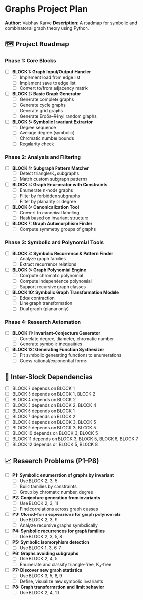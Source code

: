 # Graphs Project Plan

**Author:** Vaibhav Karve
**Description:** A roadmap for symbolic and combinatorial graph theory using Python.

## 🗺️ Project Roadmap

### Phase 1: Core Blocks

- [ ] **BLOCK 1: Graph Input/Output Handler**
  - [ ] Implement load from edge list
  - [ ] Implement save to edge list
  - [ ] Convert to/from adjacency matrix

- [ ] **BLOCK 2: Basic Graph Generator**
  - [ ] Generate complete graphs
  - [ ] Generate cycle graphs
  - [ ] Generate grid graphs
  - [ ] Generate Erdős–Rényi random graphs

- [ ] **BLOCK 3: Symbolic Invariant Extractor**
  - [ ] Degree sequence
  - [ ] Average degree (symbolic)
  - [ ] Chromatic number bounds
  - [ ] Regularity check

### Phase 2: Analysis and Filtering

- [ ] **BLOCK 4: Subgraph Pattern Matcher**
  - [ ] Detect triangle/K₃ subgraphs
  - [ ] Match custom subgraph patterns

- [ ] **BLOCK 5: Graph Enumerator with Constraints**
  - [ ] Enumerate n-node graphs
  - [ ] Filter by forbidden subgraphs
  - [ ] Filter by planarity or degree

- [ ] **BLOCK 6: Canonicalization Tool**
  - [ ] Convert to canonical labeling
  - [ ] Hash based on invariant structure

- [ ] **BLOCK 7: Graph Automorphism Finder**
  - [ ] Compute symmetry groups of graphs

### Phase 3: Symbolic and Polynomial Tools

- [ ] **BLOCK 8: Symbolic Recurrence & Pattern Finder**
  - [ ] Analyze graph families
  - [ ] Extract recurrence relations

- [ ] **BLOCK 9: Graph Polynomial Engine**
  - [ ] Compute chromatic polynomial
  - [ ] Compute independence polynomial
  - [ ] Support recursive graph classes

- [ ] **BLOCK 10: Symbolic Graph Transformation Module**
  - [ ] Edge contraction
  - [ ] Line graph transformation
  - [ ] Dual graph (planar only)

### Phase 4: Research Automation

- [ ] **BLOCK 11: Invariant-Conjecture Generator**
  - [ ] Correlate degree, diameter, chromatic number
  - [ ] Generate symbolic inequalities

- [ ] **BLOCK 12: Generating Function Synthesizer**
  - [ ] Fit symbolic generating functions to enumerations
  - [ ] Guess rational/exponential forms

## 🔁 Inter-Block Dependencies

- [ ] BLOCK 2 depends on BLOCK 1
- [ ] BLOCK 3 depends on BLOCK 1, BLOCK 2
- [ ] BLOCK 4 depends on BLOCK 2
- [ ] BLOCK 5 depends on BLOCK 2, BLOCK 4
- [ ] BLOCK 6 depends on BLOCK 1
- [ ] BLOCK 7 depends on BLOCK 2
- [ ] BLOCK 8 depends on BLOCK 3, BLOCK 5
- [ ] BLOCK 9 depends on BLOCK 3, BLOCK 5
- [ ] BLOCK 10 depends on BLOCK 3, BLOCK 5
- [ ] BLOCK 11 depends on BLOCK 3, BLOCK 5, BLOCK 6, BLOCK 7
- [ ] BLOCK 12 depends on BLOCK 5, BLOCK 8

## 📈 Research Problems (P1–P8)

- [ ] **P1: Symbolic enumeration of graphs by invariant**
  - [ ] Use BLOCK 2, 3, 5
  - [ ] Build families by constraints
  - [ ] Group by chromatic number, degree

- [ ] **P2: Conjecture generation from invariants**
  - [ ] Use BLOCK 2, 3, 11
  - [ ] Find correlations across graph classes

- [ ] **P3: Closed-form expressions for graph polynomials**
  - [ ] Use BLOCK 2, 3, 9
  - [ ] Analyze recursive graphs symbolically

- [ ] **P4: Symbolic recurrences for graph families**
  - [ ] Use BLOCK 2, 3, 5, 8

- [ ] **P5: Symbolic isomorphism detection**
  - [ ] Use BLOCK 1, 3, 6, 7

- [ ] **P6: Graphs avoiding subgraphs**
  - [ ] Use BLOCK 2, 4, 5
  - [ ] Enumerate and classify triangle-free, K₄-free

- [ ] **P7: Discover new graph statistics**
  - [ ] Use BLOCK 3, 5, 8, 9
  - [ ] Define, visualize new symbolic invariants

- [ ] **P8: Graph transformation and limit behavior**
  - [ ] Use BLOCK 2, 4, 10
